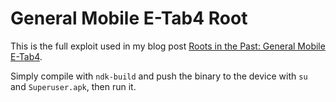 # General Mobile E-Tab4 Root

This is the full exploit used in my blog post [Roots in the Past: General Mobile E-Tab4](https://erfur.github.io/2022/12/04/roots-in-the-past-1.html).

Simply compile with `ndk-build` and push the binary to the device with `su` and `Superuser.apk`, then run it.